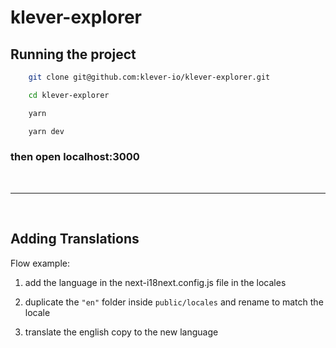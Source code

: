 # klever-explorer

## Running the project

```bash
    git clone git@github.com:klever-io/klever-explorer.git

    cd klever-explorer

    yarn

    yarn dev
```

### then open localhost:3000

<br/><hr/><br/>

## Adding Translations

Flow example:

1. add the language in the next-i18next.config.js file in the locales

2. duplicate the `"en"` folder inside `public/locales` and rename to match the locale

3. translate the english copy to the new language
